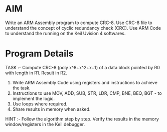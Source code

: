 # AIM
Write an ARM Assembly program to compute CRC-8.
Use CRC-8 file to understand the concept of cyclic redundancy check (CRC).
Use ARM Code to understand the running on the Keil Uvision 4 softwares.

# Program Details
TASK :- Compute CRC-8 (poly x^8+x^2+x+1) of a data block pointed by R0 with length in R1. Result in R2.
1) Write ARM Assembly Code using registers and instructions to achieve the task. 
2) Instructions to use MOV, ADD, SUB, STR, LDR, CMP, BNE, BEQ, BGT - to implement the logic.
3) Use loops where required.
4) Share results in memory when asked.

HINT :- Follow the algorithm step by step. Verify the results in the memory window/registers in the Keil debugger.

